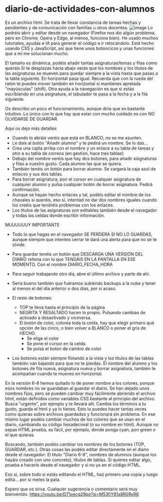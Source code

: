# diario-de-actividades-con-alumnos
Es un archivo html. Se trata de llevar constancia de tareas hechas y pendientes y de comunicación con familias u otros docentes.
![image](https://github.com/user-attachments/assets/870778ec-6834-4243-a691-0bd06488595e)
Lo podréis abrir y editar desde un navegador (Firefox nos dio algún problema, pero en Chrome, Opera y Edge, al menos, funciona bien).
He usado muchos tutoriales, ayudas e IA para generar el código e ir retocándolo.
Está hecho usando CSS y JavaScript, así que tiene unos botoncicos y unas funciones que a mí me solucionan mucho.

El tamaño es dinámica, podéis añadir tantas asignaturas/temas y filas como queráis
Si te desplazas hacia abajo verás que los nombres y los títulos de las asignaturas se mueven para quedar siempre a la vista hasta que pasas a la tabla siguiente.
En horizontal pasa igual. Recuerda que con la rueda del ratón te puedes mover también en horizontal si mantienes apretada "mayúsculas" (shift).
Otra ayuda a la navegación es que si estás escribiendo en una asignatura, el tabulador te pasa a la fecha y a la fila siguiente.

Os describo un poco el funcionamiento, aunque diría que es bastante intuitivo. Lo único con lo que hay que estar con mucho cuidado es con NO OLVIDARSE DE GUARDAR.

Aquí os dejo más detalles

- Cuando lo abráis veréis que está en BLANCO, no se me asunten.
- Le dais al botón "Añadir alumno" y te pedirá un nombre. Se lo das...
- Crea una cajita arriba con el nombre y un enlace a su tabla de tareas y otro a su tabla de correos (en gestión, hace tres tablas)
- Debajo del nombre veréis que hay dos botones, para añadir asignaturas y filas a vuestro gusto. Cada alumno las que se quiera.
- También tenéis un botón para borrar alumno. Se cargará la caja azul de enlaces y sus dos tablas.
- Para borrar asignatura, pon el cursor en cualquier asignatura de cualquier alumno y pulsa cualquier botón de borrar asignatura. Pedirá confirmación.
- Aunque se hayan hecho enlaces y tal, podéis editar el nombre de los chavales si queréis, eso sí, intentad no dar dos nombres iguales cuando los creéis que tendréis problemas con los enlaces.
- Los títulos de las asignaturas son editables también desde el navegador y todas las celdas donde escribir información.

MUUUUUUY IMPORTANTE
- Todo lo que hagas en el navegador SE PERDERÁ SI NO LO GUARDAS, aunque siempre que intentes cerrar te dará una alerta para que no se te olvide.
- Para guardar tenéis un botón que DESCARGA UNA VERSIÓN DEL DIARIO rellena con lo que TENGÁIS EN LA PANTALLA EN ESE MOMENTO. Con el nombre DIARIO_FECHA_HORA
- Para seguir trabajando otro día, abre el último archivo y parte de ahí.
- Sería bueno también que fuéramos subiendo backups a la nube y tener al menos el del día anterior o dos días, por si acaso.

- El resto de botones:
  - TOP te lleva hasta el principio de la página
  - NEGRITA Y RESALTADO hacen lo propio. Pulsando cambias de activado a desactivado y viceversa.
  - El botón de color, colorea toda la celda, hay que elegir primero qué opción de las cinco, o bien volver a BLANCO o poner el gris de HECHO.
      - Se elige el color
      - Se pone el cursor en la celda.
      - Se pulsa el botón de cambio de color

- Los botones están siempre flotando a la vista y los títulos de las tablas también van bajando para que no te pierdas. El nombre del alumno y los botones de fila nueva, asignatura nueva y borrar asignatura, también te acompañan cuando te mueves en horizontal.

En la versión 6-8 hemos quitado lo de poner nombre a los colores, porque esos nombres no se guardaban al guardar el diario. Se han dejado unos nombres fijos, pero se pueden cambiar muy fácilmente abriendo el archivo html, están definidos como variables CSS bastante al principio del archivo. Busca "urgente", por ejemplo y te llevará allí. Cambia los términos a tu gusto, guarda el html y ya lo tienes. Esto lo puedes hacer tantas veces como quieras sobre archivos guardados y funcionará sin problema. En ese mismo lugar podéis cambiar muchos de los colores que se usan en el diario, cambiando su código hexadecimal (o su nombre en html). Aunque no sepas HTML prueba, es fácil, por ejemplo, donde ponga cyan, pon green o el que quieras.

Buscando, también podéis cambiar los nombres de los botones (TOP, GUARDAR, etc.). Otras cosas las podéis editar directamente en el diario desde el navegador: El título "Diario 6-8", nombres de alumnos (aunque los hayáis creado con uno concreto), títulos de tablas. Si quieres editar algo, prueba a hacerlo desde el navegador y si no ya en el código HTML.

Eso sí, sobre todo si estás editando el HTML, haz primero una copia y luego edita... por si metes la pata.

Espero que os sirva. Cualquier sugerencia o comentario será muy bienvenido.
https://youtu.be/D71oecq29po?si=M53fiY81s8R09yR6
